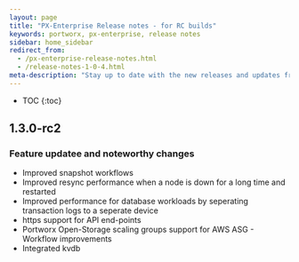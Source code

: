 ```yaml
---
layout: page
title: "PX-Enterprise Release notes - for RC builds"
keywords: portworx, px-enterprise, release notes
sidebar: home_sidebar
redirect_from:
  - /px-enterprise-release-notes.html
  - /release-notes-1-0-4.html
meta-description: "Stay up to date with the new releases and updates from Portworx. See our latest key features and an explanation of them all!"
---
```


* TOC
{:toc}

## 1.3.0-rc2 

### Feature updatee and noteworthy changes

* Improved snapshot workflows 
* Improved resync performance when a node is down for a long time and restarted
* Improved performance for database workloads by seperating transaction logs to a seperate device
* https support for API end-points
* Portworx Open-Storage scaling groups support for AWS ASG - Workflow improvements
* Integrated kvdb 








